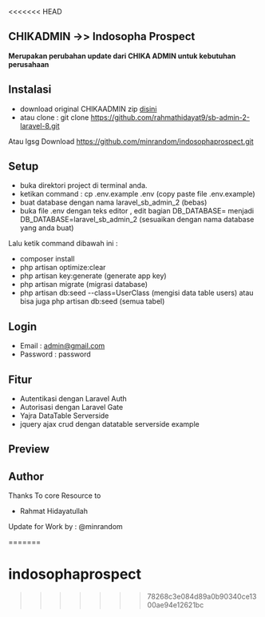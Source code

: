 <<<<<<< HEAD
## CHIKADMIN ->> Indosopha Prospect
<p><b>
Merupakan perubahan update dari CHIKA ADMIN untuk kebutuhan perusahaan
</b></p>

## Instalasi
- download original CHIKAADMIN zip <a href="https://github.com/rahmathidayat9/sb-admin-2-laravel-8/archive/master.zip">disini</a> 
- atau clone : git clone https://github.com/rahmathidayat9/sb-admin-2-laravel-8.git

Atau lgsg Download 
https://github.com/minrandom/indosophaprospect.git



## Setup
- buka direktori project di terminal anda.
- ketikan command : cp .env.example .env (copy paste file .env.example)
- buat database dengan nama laravel_sb_admin_2 (bebas)
- buka file .env dengan teks editor , edit bagian DB_DATABASE= menjadi DB_DATABASE=laravel_sb_admin_2 
(sesuaikan dengan nama database yang anda buat)

Lalu ketik command dibawah ini : 

- composer install
- php artisan optimize:clear 
- php artisan key:generate (generate app key)
- php artisan migrate (migrasi database)
- php artisan db:seed --class=UserClass (mengisi data table users) atau bisa juga php artisan db:seed (semua tabel)

## Login
- Email : admin@gmail.com
- Password : password

## Fitur
- Autentikasi dengan Laravel Auth
- Autorisasi dengan Laravel Gate
- Yajra DataTable Serverside
- jquery ajax crud dengan datatable serverside example

## Preview


## Author
Thanks To core Resource to
- Rahmat Hidayatullah

Update for Work by :
@minrandom

=======
# indosophaprospect
>>>>>>> 78268c3e084d89a0b90340ce1300ae94e12621bc
